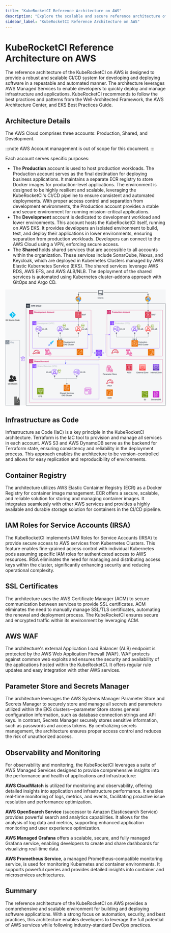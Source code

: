 ```yaml
---
title: "KubeRocketCI Reference Architecture on AWS"
description: "Explore the scalable and secure reference architecture of KubeRocketCI on AWS, utilizing AWS Managed Services for efficient CI/CD processes."
sidebar_label: "KubeRocketCI Reference Architecture on AWS"
---
```

<!-- markdownlint-disable MD025 -->


# KubeRocketCI Reference Architecture on AWS

<head>
  <link rel="canonical" href="https://docs.kuberocketci.io/docs/developer-guide/aws-reference-architecture/" />
</head>

The reference architecture of the KubeRocketCI on AWS is designed to provide a robust and scalable CI/CD system for developing and deploying software in a repeatable and automated manner. The architecture leverages AWS Managed Services to enable developers to quickly deploy and manage infrastructure and applications. KubeRocketCI recommends to follow the best practices and patterns from the Well-Architected Framework, the AWS Architecture Center, and EKS Best Practices Guide.

## Architecture Details

The AWS Cloud comprises three accounts: Production, Shared, and Development.

:::note
  AWS Account management is out of scope for this document.
:::

Each account serves specific purposes:

* The **Production** account is used to host production workloads. The Production account serves as the final destination for deploying business applications. It maintains a separate ECR registry to store Docker images for production-level applications. The environment is designed to be highly resilient and scalable, leveraging the KubeRocketCI's CI/CD pipeline to ensure consistent and automated deployments. With proper access control and separation from development environments, the Production account provides a stable and secure environment for running mission-critical applications.
* The **Development** account is dedicated to development workload and lower environments. This account hosts the KubeRocketCI itself, running on AWS EKS. It provides developers an isolated environment to build, test, and deploy their applications in lower environments, ensuring separation from production workloads. Developers can connect to the AWS Cloud using a VPN, enforcing secure access.
* The **Shared** holds shared services that are accessible to all accounts within the organization. These services include SonarQube, Nexus, and Keycloak, which are deployed in Kubernetes Clusters managed by AWS Elastic Kubernetes Service (EKS). The shared services leverage AWS RDS, AWS EFS, and AWS ALB/NLB. The deployment of the shared services is automated using Kubernetes cluster-addons approach with GitOps and Argo CD.

![KubeRocketCI Reference Architecture on AWS](../assets/developer-guide/architecture/aws-reference-architecture.png)

## Infrastructure as Code

Infrastructure as Code (IaC) is a key principle in the KubeRocketCI architecture. Terraform is the IaC tool to provision and manage all services in each account. AWS S3 and AWS DynamoDB serve as the backend for Terraform state, ensuring consistency and reliability in the deployment process. This approach enables the architecture to be version-controlled and allows for easy replication and reproducibility of environments.

## Container Registry

The architecture utilizes AWS Elastic Container Registry (ECR) as a Docker Registry for container image management. ECR offers a secure, scalable, and reliable solution for storing and managing container images. It integrates seamlessly with other AWS services and provides a highly available and durable storage solution for containers in the CI/CD pipeline.

## IAM Roles for Service Accounts (IRSA)

The KubeRocketCI implements IAM Roles for Service Accounts (IRSA) to provide secure access to AWS services from Kubernetes Clusters. This feature enables fine-grained access control with individual Kubernetes pods assuming specific IAM roles for authenticated access to AWS resources. IRSA eliminates the need for managing and distributing access keys within the cluster, significantly enhancing security and reducing operational complexity.

## SSL Certificates

The architecture uses the AWS Certificate Manager (ACM) to secure communication between services to provide SSL certificates. ACM eliminates the need to manually manage SSL/TLS certificates, automating the renewal and deployment process. The KubeRocketCI ensures secure and encrypted traffic within its environment by leveraging ACM.

## AWS WAF

The architecture's external Application Load Balancer (ALB) endpoint is protected by the AWS Web Application Firewall (WAF). WAF protects against common web exploits and ensures the security and availability of the applications hosted within the KubeRocketCI. It offers regular rule updates and easy integration with other AWS services.

## Parameter Store and Secrets Manager

The architecture leverages the AWS Systems Manager Parameter Store and Secrets Manager to securely store and manage all secrets and parameters utilized within the EKS clusters—parameter Store stores general configuration information, such as database connection strings and API keys. In contrast, Secrets Manager securely stores sensitive information, such as passwords and access tokens. By centralizing secrets management, the architecture ensures proper access control and reduces the risk of unauthorized access.

## Observability and Monitoring

For observability and monitoring, the KubeRocketCI leverages a suite of AWS Managed Services designed to provide comprehensive insights into the performance and health of applications and infrastructure:

**AWS CloudWatch** is utilized for monitoring and observability, offering detailed insights into application and infrastructure performance. It enables real-time monitoring of logs, metrics, and events, facilitating proactive issue resolution and performance optimization.

**AWS OpenSearch Service** (successor to Amazon Elasticsearch Service) provides powerful search and analytics capabilities. It allows for the analysis of log data and metrics, supporting enhanced application monitoring and user experience optimization.

**AWS Managed Grafana** offers a scalable, secure, and fully managed Grafana service, enabling developers to create and share dashboards for visualizing real-time data.

**AWS Prometheus Service**, a managed Prometheus-compatible monitoring service, is used for monitoring Kubernetes and container environments. It supports powerful queries and provides detailed insights into container and microservices architectures.

## Summary

The reference architecture of the KubeRocketCI on AWS provides a comprehensive and scalable environment for building and deploying software applications. With a strong focus on automation, security, and best practices, this architecture enables developers to leverage the full potential of AWS services while following industry-standard DevOps practices.
